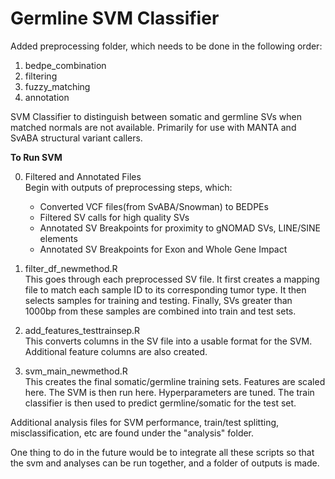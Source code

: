 # Germline SVM Classifier

Added preprocessing folder, which needs to be done in the following order:

1. bedpe_combination
2. filtering
3. fuzzy_matching
4. annotation

SVM Classifier to distinguish between somatic and germline SVs when matched normals are not available. Primarily for use with MANTA and SvABA structural variant callers.

**To Run SVM**

0. Filtered and Annotated Files <br />
Begin with outputs of preprocessing steps, which:
    - Converted VCF files(from SvABA/Snowman) to BEDPEs
    - Filtered SV calls for high quality SVs
    - Annotated SV Breakpoints for proximity to gNOMAD SVs, LINE/SINE elements
    - Annotated SV Breakpoints for Exon and Whole Gene Impact 

1. filter_df_newmethod.R <br />
    This goes through each preprocessed SV file. It first creates a mapping file to match each sample ID to its corresponding tumor type. It then selects samples for training and testing. Finally, SVs greater than 1000bp from these samples are combined into train and test sets. 
    
2. add_features_testtrainsep.R <br />
    This converts columns in the SV file into a usable format for the SVM. Additional feature columns are also created. 
    
3. svm_main_newmethod.R <br />
    This creates the final somatic/germline training sets. Features are scaled here. The SVM is then run here. Hyperparameters are tuned. The train classifier is then used to predict germline/somatic for the test set. 


Additional analysis files for SVM performance, train/test splitting, misclassification, etc are found under the "analysis" folder. 

One thing to do in the future would be to integrate all these scripts so that the svm and analyses can be run together, and a folder of outputs is made. 
